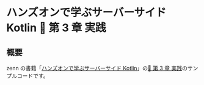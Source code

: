 # ハンズオンで学ぶサーバーサイド Kotlin 📘 第 3 章 実践

## 概要

zenn の書籍「[ハンズオンで学ぶサーバーサイド Kotlin](https://zenn.dev/msksgm/books/implementing-server-side-kotlin-development)」の[📘 第 3 章 実践](https://zenn.dev/msksgm/books/implementing-server-side-kotlin-development/viewer/chapter-03-00-impl)のサンプルコードです。
